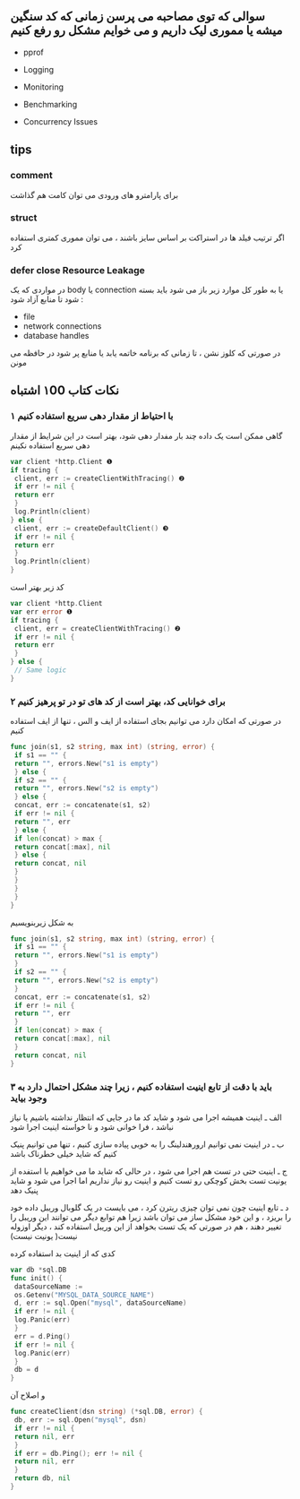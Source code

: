 
## سوالی که توی مصاحبه می پرسن زمانی که کد سنگین میشه یا مموری لیک داریم و می خوایم مشکل رو رفع کنیم 

+ pprof

+ Logging

+ Monitoring

+ Benchmarking

+ Concurrency Issues


## tips

### comment

برای پارامترو های ورودی می توان کامت هم گذاشت

### struct

 اگر ترتیب فیلد ها در استراکت بر اساس سایز باشند ، می توان مموری کمتری استفاده کرد


### defer close Resource Leakage

در مواردی که یک body یا connection یا به طور کل موارد زیر باز می شود باید بسته شود تا منابع آزاد شود :

+ file
+ network connections
+ database handles

در صورتی که کلوز نشن ، تا زمانی که برنامه خاتمه یابد یا منابع پر شود در حافظه می مونن

## نکات کتاب ۱00 اشتباه

### ۱ با احتیاط از مقدار دهی سریع استفاده کنیم

گاهی ممکن است یک داده چند بار مفدار دهی شود، بهتر است در این شرایط از مقدار دهی سریع استفاده نکینم


```go
var client *http.Client ❶
if tracing {
 client, err := createClientWithTracing() ❷
 if err != nil {
 return err
 }
 log.Println(client)
} else {
 client, err := createDefaultClient() ❸
 if err != nil {
 return err
 }
 log.Println(client)
}
```

کد زیر بهتر است

```go
var client *http.Client
var err error ❶
if tracing {
 client, err = createClientWithTracing() ❷
 if err != nil {
 return err
 }
} else {
 // Same logic
}

```






### ۲ برای خوانایی کد، بهتر است از کد های تو در تو پرهیز کنیم

در صورتی که امکان دارد می توانیم بجای استفاده از ایف و الس ، تنها از ایف استفاده کنیم


```go
func join(s1, s2 string, max int) (string, error) {
 if s1 == "" {
 return "", errors.New("s1 is empty")
 } else {
 if s2 == "" {
 return "", errors.New("s2 is empty")
 } else {
 concat, err := concatenate(s1, s2) 
 if err != nil {
 return "", err
 } else {
 if len(concat) > max {
 return concat[:max], nil
 } else {
 return concat, nil
 }
 }
 }
 }
}
```
به شکل زیربنویسیم

```go
func join(s1, s2 string, max int) (string, error) {
 if s1 == "" {
 return "", errors.New("s1 is empty")
 }
 if s2 == "" {
 return "", errors.New("s2 is empty")
 }
 concat, err := concatenate(s1, s2)
 if err != nil {
 return "", err
 }
 if len(concat) > max {
 return concat[:max], nil
 }
 return concat, nil
}
```



### ۳ باید با دقت از تابع اینیت استفاده کنیم ، زیرا چند مشکل احتمال دارد به وجود بیاید

الف ـ اینیت همیشه اجرا می شود و شاید کد ما در جایی که انتظار نداشته باشیم یا نیاز نباشد ، فرا خوانی شود و نا خواسته اینیت اجرا شود

ب ـ در اینیت نمی توانیم ارورهندلینگ را به خوبی پیاده سازی کنیم ، تنها می توانیم پنیک کنیم که شاید خیلی خطرناک باشد

ج ـ اینیت حتی در تست هم اجرا می شود ، در حالی که شاید ما می خواهیم با استفده از یونیت تست بخش کوچکی رو تست کنیم و اینیت رو نیاز نداریم اما اجرا می شود و شاید پنیک دهد

د ـ تابع اینیت چون نمی توان چیزی ریترن کرد ، می بایست در یک گلوبال وریبل داده خود را بریزد ، و این خود مشکل ساز می توان باشد زیرا هم توابع دیگر می توانند این وریبل را تغییر دهند ، هم در صورتی که یک تست بخواهد از این وریبل استفاده کند ، دیگر اوزوله نیست( یونیت نیست)

کدی که از اینیت بد استفاده کرده

```go
var db *sql.DB
func init() {
 dataSourceName :=
 os.Getenv("MYSQL_DATA_SOURCE_NAME") 
 d, err := sql.Open("mysql", dataSourceName)
 if err != nil {
 log.Panic(err)
 }
 err = d.Ping()
 if err != nil {
 log.Panic(err)
 }
 db = d 
}
```

و اصلاح آن

```go
func createClient(dsn string) (*sql.DB, error) { 
 db, err := sql.Open("mysql", dsn)
 if err != nil {
 return nil, err 
 }
 if err = db.Ping(); err != nil {
 return nil, err
 }
 return db, nil
}
```

